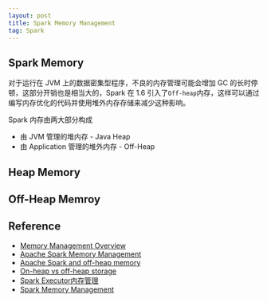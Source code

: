 ```yaml
---
layout: post
title: Spark Memory Management
tag: Spark
---
```


## Spark Memory
对于运行在 JVM 上的数据密集型程序，不良的内存管理可能会增加 GC 的长时停顿，这部分开销也是相当大的，Spark 在 1.6 引入了`Off-heap`内存，这样可以通过编写内存优化的代码并使用堆外内存存储来减少这种影响。

Spark 内存由两大部分构成
* 由 JVM 管理的堆内存 - Java Heap
* 由 Application 管理的堆外内存 - Off-Heap

## Heap Memory

## Off-Heap Memroy

## Reference
* [Memory Management Overview](https://spark.apache.org/docs/latest/tuning.html#memory-management-overview)
* [Apache Spark Memory Management](https://medium.com/analytics-vidhya/apache-spark-memory-management-49682ded3d42)
* [Apache Spark and off-heap memory](https://www.waitingforcode.com/apache-spark/apache-spark-off-heap-memory/read)
* [On-heap vs off-heap storage](https://www.waitingforcode.com/off-heap/on-heap-off-heap-storage/read)
* [Spark Executor内存管理](http://arganzheng.life/spark-executor-memory-management.html)
* [Spark Memory Management](https://0x0fff.com/spark-memory-management/)